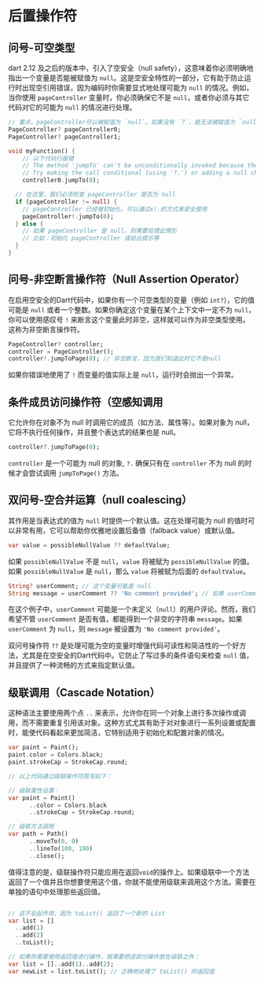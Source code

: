 # 后置操作符

## 问号-可空类型

dart 2.12 及之后的版本中，引入了空安全（null safety），这意味着你必须明确地指出一个变量是否能被赋值为 `null`。这是空安全特性的一部分，它有助于防止运行时出现空引用错误，因为编码时你需要显式地处理可能为 `null` 的情况。例如，当你使用 `pageController` 变量时，你必须确保它不是 `null`，或者你必须与其它代码对它的可能为 `null` 的情况进行处理。

```dart
// 重点，pageController可以被赋值为 `null`。如果没有 `?`，就无法被赋值为 `null`，如果企图这么做，编译时将会报错。
PageController? pageController0; 
PageController? pageController1; 

void myFunction() {
    // 以下代码行报错
    // The method 'jumpTo' can't be unconditionally invoked because the receiver can be 'null'.
    // Try making the call conditional (using '?.') or adding a null check to the target ('!').
    controller0.jumpTo(0); 

  // 在这里，我们必须检查 pageController 是否为 null
  if (pageController != null) {
    // pageController 已经被初始化，可以通过x!.的方式来安全使用
    pageController!.jumpTo(0);
  } else {
    // 如果 pageController 是 null，则需要处理此情形
    // 比如：初始化 pageController 或给出提示等
  }
}
```

## 问号-非空断言操作符（Null Assertion Operator）

 在启用空安全的Dart代码中，如果你有一个可空类型的变量（例如 `int?`），它的值可能是 `null` 或者一个整数。如果你确定这个变量在某个上下文中一定不为 `null`，你可以使用感叹号 `!` 来断言这个变量此时非空，这样就可以作为非空类型使用。这称为非空断言操作符。

```dart
PageController? controller;
controller = PageController();
controller!.jumpToPage(0); // 非空断言，因为我们知道此时它不是null
```

如果你错误地使用了 `!` 而变量的值实际上是 `null`，运行时会抛出一个异常。

## 条件成员访问操作符（空感知调用

它允许你在对象不为 null 时调用它的成员（如方法、属性等）。如果对象为 null，它将不执行任何操作，并且整个表达式的结果也是 null。

```dart
controller?.jumpToPage(0);
```

`controller` 是一个可能为 null 的对象, `?.` 确保只有在 `controller` 不为 null 的时候才会尝试调用 `jumpToPage()` 方法。


## 双问号-空合并运算（null coalescing）

其作用是当表达式的值为 `null` 时提供一个默认值。这在处理可能为 null 的值时可以非常有用，它可以帮助你优雅地设置后备值（fallback value）或默认值。

```dart
var value = possibleNullValue ?? defaultValue;
```

如果 `possibleNullValue` 不是 `null`，`value` 将被赋为 `possibleNullValue` 的值。如果 `possibleNullValue` 是 `null`，那么 `value` 将被赋为后面的 `defaultValue`。

```dart
String? userComment; // 这个变量可能是 null
String message = userComment ?? 'No comment provided'; // 如果 userComment 是 null，则使用默认字符串
```

在这个例子中，`userComment` 可能是一个未定义（`null`）的用户评论。然而，我们希望不管 `userComment` 是否有值，都能得到一个非空的字符串 `message`。如果 `userComment` 为 `null`，则 `message` 被设置为 `'No comment provided'`。

双问号操作符 `??` 是处理可能为空的变量时增强代码可读性和简洁性的一个好方法，尤其是在空安全的Dart代码中。它防止了写过多的条件语句来检查 `null` 值，并且提供了一种流畅的方式来指定默认值。 


## 级联调用（Cascade Notation）

这种语法主要使用两个点 `..` 来表示，允许你在同一个对象上进行多次操作或调用，而不需要重复引用该对象。这种方式尤其有助于对对象进行一系列设置或配置时，能使代码看起来更加简洁，它特别适用于初始化和配置对象的情况。 

```dart
var paint = Paint();
paint.color = Colors.black;
paint.strokeCap = StrokeCap.round;

// 以上代码通过级联操作符简写如下：

// 级联属性设置：
var paint = Paint()
      ..color = Colors.black
      ..strokeCap = StrokeCap.round;

// 级联方法调用
var path = Path()
      ..moveTo(0, 0)
      ..lineTo(100, 100)
      ..close();
```

值得注意的是，级联操作符只能应用在返回`void`的操作上。如果级联中一个方法返回了一个值并且你想要使用这个值，你就不能使用级联来调用这个方法。需要在单独的语句中处理那些返回值。

```dart

// 这不会起作用，因为 toList() 返回了一个新的 List
var list = []
  ..add(1)
  ..add(2)
  ..toList(); 

// 如果你需要使用返回值进行操作，就需要把这部分操作放在级联之外：
var list = []..add(1)..add(2);
var newList = list.toList(); // 正确地处理了 toList() 的返回值
```